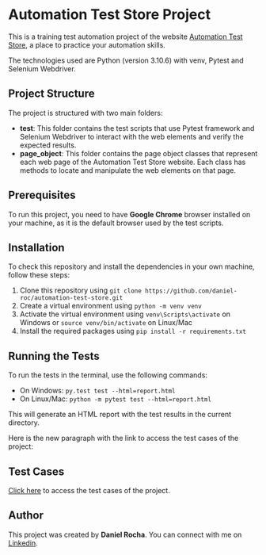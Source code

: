 # Automation Test Store Project

This is a training test automation project of the website [Automation Test Store](https://www.automationteststore.com/), a place to practice your automation skills.

The technologies used are Python (version 3.10.6) with venv, Pytest and Selenium Webdriver.

## Project Structure

The project is structured with two main folders:

- **test**: This folder contains the test scripts that use Pytest framework and Selenium Webdriver to interact with the web elements and verify the expected results.
- **page_object**: This folder contains the page object classes that represent each web page of the Automation Test Store website. Each class has methods to locate and manipulate the web elements on that page.

## Prerequisites

To run this project, you need to have **Google Chrome** browser installed on your machine, as it is the default browser used by the test scripts.

## Installation

To check this repository and install the dependencies in your own machine, follow these steps:

1. Clone this repository using `git clone https://github.com/daniel-roc/automation-test-store.git`
2. Create a virtual environment using `python -m venv venv`
3. Activate the virtual environment using `venv\Scripts\activate` on Windows or `source venv/bin/activate` on Linux/Mac
4. Install the required packages using `pip install -r requirements.txt`

## Running the Tests

To run the tests in the terminal, use the following commands:

- On Windows: `py.test test --html=report.html`
- On Linux/Mac: `python -m pytest test --html=report.html`

This will generate an HTML report with the test results in the current directory.

Here is the new paragraph with the link to access the test cases of the project:

## Test Cases

[Click here](https://drive.google.com/drive/folders/1dQFPcqWJD2M1K5zkFIBh6zefsPVGDGhd?usp=sharing) to access the test cases of the project.

## Author

This project was created by **Daniel Rocha**. You can connect with me on [Linkedin](https://www.linkedin.com/in/danielrocha25/).